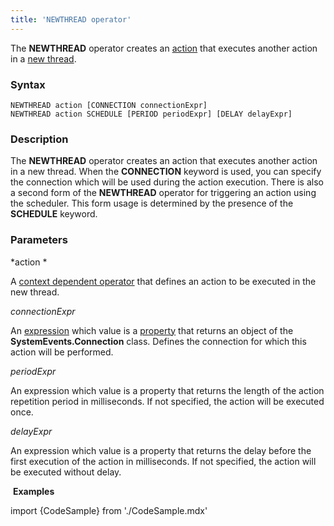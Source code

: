 ```yaml
---
title: 'NEWTHREAD operator'
---
```


The **NEWTHREAD** operator creates an [action](Actions.md) that executes another action in a [new thread](New_threads_NEWTHREAD_NEWEXECUTOR_.md).

### Syntax

    NEWTHREAD action [CONNECTION connectionExpr]
    NEWTHREAD action SCHEDULE [PERIOD periodExpr] [DELAY delayExpr]

### Description

The **NEWTHREAD** operator creates an action that executes another action in a new thread. When the **CONNECTION** keyword is used, you can specify the connection which will be used during the action execution. There is also a second form of the **NEWTHREAD** operator for triggering an action using the scheduler. This form usage is determined by the presence of the **SCHEDULE** keyword.  

### Parameters

*action *

A [context dependent operator](Action_operator.md#contextdependent) that defines an action to be executed in the new thread.

*connectionExpr*

An [expression](Expression.md) which value is a [property](Properties.md) that returns an object of the **SystemEvents.Connection** class. Defines the connection for which this action will be performed.  

*periodExpr*

An expression which value is a property that returns the length of the action repetition period in milliseconds. If not specified, the action will be executed once.

*delayExpr*

An expression which value is a property that returns the delay before the first execution of the action in milliseconds. If not specified, the action will be executed without delay.

 **Examples**


import {CodeSample} from './CodeSample.mdx'

<CodeSample url="https://documentation.lsfusion.org/sample?file=ActionSample&block=newthread"/>

  
